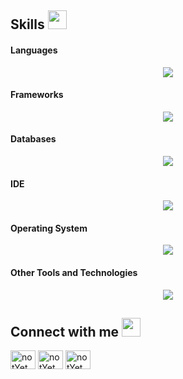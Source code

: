 ## Skills <img src="https://media.giphy.com/media/iY8CRBdQXODJSCERIr/giphy.gif" width="30px">&nbsp;

<h4> Languages </h4>
<span>
    <p align="center">
        <a href="#">
            <img src="https://skillicons.dev/icons?i=html,css,js,ts,php,python,java" />
        </a>
    </p>
</span>

<h4> Frameworks </h4>
<span>
    <p align="center">
        <a href="#">
            <img src="https://skillicons.dev/icons?i=tailwind,react,nextjs,express" />
        </a>
    </p>
</span>

<h4> Databases </h4>
<span>
    <p align="center">
        <a href="#">
            <img src="https://skillicons.dev/icons?i=postgres,sequelize,mysql,mongodb,prisma" />
        </a>
    </p>
</span>

<h4> IDE </h4>
<span>
    <p align="center">
        <a href="#">
            <img src="https://skillicons.dev/icons?i=vscode,idea" />
        </a>
    </p>
</span>

<h4> Operating System </h4>
<span>
    <p align="center">
        <a href="#">
            <img src="https://skillicons.dev/icons?i=apple,windows,ubuntu" />
        </a>
    </p>
</span>

<h4> Other Tools and Technologies </h4>
<span>
    <p align="center">
        <a href="#">
            <img src="https://skillicons.dev/icons?i=git,postman,nodejs,vite,npm,pnpm,scss" />
        </a>
    </p>
</span>


## Connect with me <img src="https://media.giphy.com/media/iY8CRBdQXODJSCERIr/giphy.gif" width="30px">
<a href="#" target="blank"><img align="center"
        src="https://raw.githubusercontent.com/rahuldkjain/github-profile-readme-generator/master/src/images/icons/Social/facebook.svg"
        alt="notYet" height="30" width="40" /></a>
<a href="#" target="blank"><img align="center"
        src="https://raw.githubusercontent.com/rahuldkjain/github-profile-readme-generator/master/src/images/icons/Social/instagram.svg"
        alt="notYet" height="30" width="40" /></a>
<a href="#" target="blank"><img align="center"
        src="https://raw.githubusercontent.com/rahuldkjain/github-profile-readme-generator/master/src/images/icons/Social/github.svg"
        alt="notYet" height="30" width="40" /></a>

<br>

